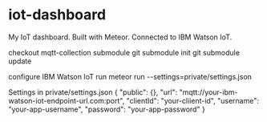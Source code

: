 # iot-dashboard
My IoT dashboard. Built with Meteor. Connected to IBM Watson IoT.


checkout mqtt-collection submodule
git submodule init
git submodule update


configure IBM Watson IoT
run meteor run --settings=private/settings.json


Settings in private/settings.json
{
    "public": {},
    "url": "mqtt://your-ibm-watson-iot-endpoint-url.com:port",
    "clientId": "your-cliient-id",
    "username": "your-app-username",
    "password": "your-app-password"
}


